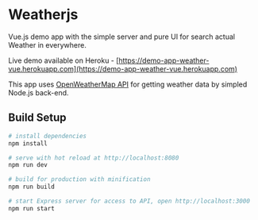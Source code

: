 # Weatherjs

Vue.js demo app with the simple server and pure UI for search actual Weather in everywhere.

Live demo available on Heroku - [https://demo-app-weather-vue.herokuapp.com](https://demo-app-weather-vue.herokuapp.com)

This app uses [OpenWeatherMap API](http://openweathermap.org/api) for getting weather data by simpled Node.js back-end.

## Build Setup

``` bash
# install dependencies
npm install

# serve with hot reload at http://localhost:8080
npm run dev

# build for production with minification
npm run build

# start Express server for access to API, open http://localhost:3000
npm run start
```
